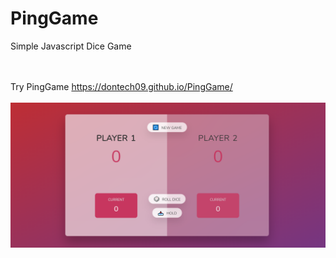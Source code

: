 # PingGame
 Simple Javascript Dice Game


<br><br>
Try PingGame https://dontech09.github.io/PingGame/
<br><br>
![](Capture.PNG)
